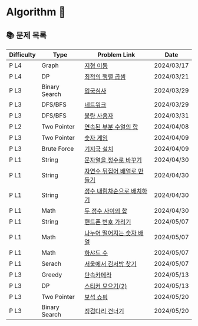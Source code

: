 # Algorithm 🥕

## 📚 문제 목록

| Difficulty | Type          | Problem Link                                                                                   | Date       |
| ---------- | ------------- | ---------------------------------------------------------------------------------------------- | ---------- |
| P L4       | Graph         | [지형 이동](https://school.programmers.co.kr/learn/courses/30/lessons/62050)                   | 2024/03/17 |
| P L4       | DP            | [최적의 행렬 곱셈](https://school.programmers.co.kr/learn/courses/30/lessons/12942)            | 2024/03/21 |
| P L3       | Binary Search | [입국심사](https://school.programmers.co.kr/learn/courses/30/lessons/43238)                    | 2024/03/29 |
| P L3       | DFS/BFS       | [네트워크](https://school.programmers.co.kr/learn/courses/30/lessons/43162)                    | 2024/03/29 |
| P L3       | DFS/BFS       | [불량 사용자](https://school.programmers.co.kr/learn/courses/30/lessons/64064)                 | 2024/03/31 |
| P L2       | Two Pointer   | [연속된 부분 수열의 합](https://school.programmers.co.kr/learn/courses/30/lessons/178870)      | 2024/04/08 |
| P L3       | Two Pointer   | [숫자 게임](https://school.programmers.co.kr/learn/courses/30/lessons/12987)                   | 2024/04/09 |
| P L3       | Brute Force   | [기지국 설치](https://school.programmers.co.kr/learn/courses/30/lessons/12979)                 | 2024/04/09 |
| P L1       | String        | [문자열을 정수로 바꾸기](https://school.programmers.co.kr/learn/courses/30/lessons/12925)      | 2024/04/30 |
| P L1       | String        | [자연수 뒤집어 배열로 만들기](https://school.programmers.co.kr/learn/courses/30/lessons/12932) | 2024/04/30 |
| P L1       | String        | [정수 내림차순으로 배치하기](https://school.programmers.co.kr/learn/courses/30/lessons/12933)  | 2024/04/30 |
| P L1       | Math          | [두 정수 사이의 합](https://school.programmers.co.kr/learn/courses/30/lessons/12912)           | 2024/04/30 |
| P L1       | String        | [핸드폰 번호 가리기](https://school.programmers.co.kr/learn/courses/30/lessons/12948)          | 2024/05/07 |
| P L1       | Math          | [나누어 떨어지는 숫자 배열](https://school.programmers.co.kr/learn/courses/30/lessons/12910)   | 2024/05/07 |
| P L1       | Math          | [하샤드 수](https://school.programmers.co.kr/learn/courses/30/lessons/12947)                   | 2024/05/07 |
| P L1       | Serach        | [서울에서 김서방 찾기](https://school.programmers.co.kr/learn/courses/30/lessons/12919)        | 2024/05/07 |
| P L3       | Greedy        | [단속카메라](https://school.programmers.co.kr/learn/courses/30/lessons/42884)                  | 2024/05/13 |
| P L3       | DP            | [스티커 모으기(2)](https://school.programmers.co.kr/learn/courses/30/lessons/12971)            | 2024/05/13 |
| P L3       | Two Pointer   | [보석 쇼핑](https://school.programmers.co.kr/learn/courses/30/lessons/67258)                   | 2024/05/20 |
| P L3       | Binary Search | [징검다리 건너기](https://school.programmers.co.kr/learn/courses/30/lessons/64062)             | 2024/05/20 |
